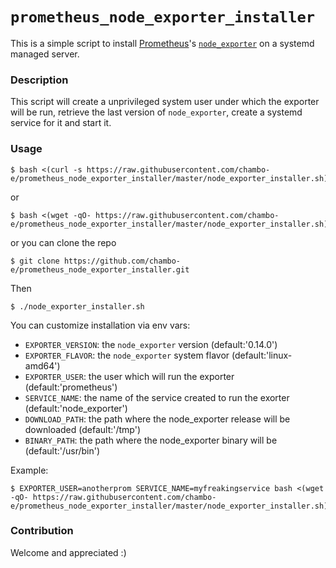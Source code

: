 # `prometheus_node_exporter_installer`

This is a simple script to install [Prometheus](https://github.com/prometheus/prometheus)'s [`node_exporter`](https://github.com/prometheus/node_exporter) on a systemd managed server.

### Description

This script will create a unprivileged system user under which the exporter will be run, retrieve the last version of `node_exporter`, create a systemd service for it and start it.

### Usage

```
$ bash <(curl -s https://raw.githubusercontent.com/chambo-e/prometheus_node_exporter_installer/master/node_exporter_installer.sh)
```
or
```
$ bash <(wget -qO- https://raw.githubusercontent.com/chambo-e/prometheus_node_exporter_installer/master/node_exporter_installer.sh)
```
or you can clone the repo
```
$ git clone https://github.com/chambo-e/prometheus_node_exporter_installer.git
```

Then
```
$ ./node_exporter_installer.sh
```

You can customize installation via env vars:
- `EXPORTER_VERSION`: the `node_exporter` version (default:'0.14.0')
- `EXPORTER_FLAVOR`: the `node_exporter` system flavor (default:'linux-amd64')
- `EXPORTER_USER`: the user which will run the exporter (default:'prometheus')
- `SERVICE_NAME`: the name of the service created to run the exorter (default:'node_exporter')
- `DOWNLOAD_PATH`: the path where the node_exporter release will be downloaded (default:'/tmp')
- `BINARY_PATH`: the path where the node_exporter binary will be (default:'/usr/bin')

Example:
```
$ EXPORTER_USER=anotherprom SERVICE_NAME=myfreakingservice bash <(wget -qO- https://raw.githubusercontent.com/chambo-e/prometheus_node_exporter_installer/master/node_exporter_installer.sh)
```

### Contribution

Welcome and appreciated :)
